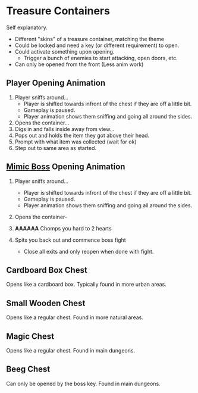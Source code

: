 # Treasure Containers

Self explanatory.

- Different "skins" of a treasure container, matching the theme
- Could be locked and need a key (or different requirement) to open.
- Could activate something upon opening.
  - Trigger a bunch of enemies to start attacking, open doors, etc.
- Can only be opened from the front (Less anim work)

## Player Opening Animation

1. Player sniffs around...
    - Player is shifted towards infront of the chest if they are off a little bit.
    - Gameplay is paused.
    - Player animation shows them sniffing and going all around the sides.
2. Opens the container...
3. Digs in and falls inside away from view...
4. Pops out and holds the item they got above their head.
5. Prompt with what item was collected (wait for ok)
6. Step out to same area as started.

## [Mimic Boss](minibosses.md#mimic) Opening Animation

1. Player sniffs around...
    - Player is shifted towards infront of the chest if they are off a little bit.
    - Gameplay is paused.
    - Player animation shows them sniffing and going all around the sides.
2. Opens the container-
3. **AAAAAA** Chomps you hard to 2 hearts
  
4. Spits you back out and commence boss fight
    - Close all exits and only reopen when done with fight.

## Cardboard Box Chest

Opens like a cardboard box. Typically found in more urban areas.

## Small Wooden Chest

Opens like a regular chest. Found in more natural areas.

## Magic Chest

Opens like a regular chest. Found in main dungeons.

## Beeg Chest

Can only be opened by the boss key. Found in main dungeons.

